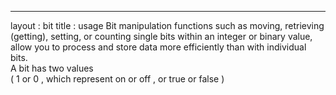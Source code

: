 ---
 layout : bit 
 title : usage
 Bit manipulation functions such as moving, retrieving (getting), setting, or counting single bits within an integer or binary value, allow you to process and store data more efficiently than with individual bits.
 <br> A bit has two values 
 <br> ( 1 or 0 , which represent on or off , or true or false )
